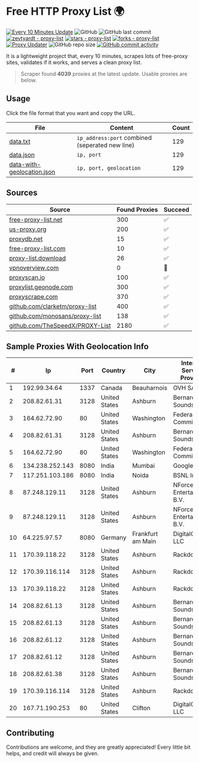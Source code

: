 
# Free HTTP Proxy List 🌍

[![Every 10 Minutes Update](https://github.com/mertguvencli/http-proxy-list/actions/workflows/main.yml/badge.svg?branch=main)](https://github.com/mertguvencli/http-proxy-list/actions/workflows/main.yml)
![GitHub](https://img.shields.io/github/license/mertguvencli/http-proxy-list)
![GitHub last commit](https://img.shields.io/github/last-commit/mertguvencli/http-proxy-list)
[![zevtyardt - proxy-list](https://img.shields.io/static/v1?label=zevtyardt&message=proxy-list&color=blue&logo=github)](https://github.com/zevtyardt/proxy-list "Go to GitHub repo")
[![stars - proxy-list](https://img.shields.io/github/stars/zevtyardt/proxy-list?style=social)](https://github.com/zevtyardt/proxy-list)
[![forks - proxy-list](https://img.shields.io/github/forks/zevtyardt/proxy-list?style=social)](https://github.com/zevtyardt/proxy-list)
[![Proxy Updater](https://github.com/zevtyardt/proxy-list/workflows/Proxy%20Updater/badge.svg)](https://github.com/zevtyardt/proxy-list/actions?query=workflow:"Proxy+Updater")
![GitHub repo size](https://img.shields.io/github/repo-size/zevtyardt/proxy-list)
[![GitHub commit activity](https://img.shields.io/github/commit-activity/m/zevtyardt/proxy-list?logo=commits)](https://github.com/zevtyardt/proxy-list/commits/main)

It is a lightweight project that, every 10 minutes, scrapes lots of free-proxy sites, validates if it works, and serves a clean proxy list.

> Scraper found **4039** proxies at the latest update. Usable proxies are below.

## Usage

Click the file format that you want and copy the URL.

|File|Content|Count|
|----|-------|-----|
|[data.txt](https://raw.githubusercontent.com/mertguvencli/http-proxy-list/main/proxy-list/data.txt)|`ip_address:port` combined (seperated new line)|129|
|[data.json](https://raw.githubusercontent.com/mertguvencli/http-proxy-list/main/proxy-list/data.json)|`ip, port`|129|
|[data-with-geolocation.json](https://raw.githubusercontent.com/mertguvencli/http-proxy-list/main/proxy-list/data-with-geolocation.json)|`ip, port, geolocation`|129|

## Sources

|Source|Found Proxies|Succeed|
|------|-------------|-------|
|[free-proxy-list.net](https://free-proxy-list.net)|300|✅|
|[us-proxy.org](https://www.us-proxy.org)|200|✅|
|[proxydb.net](http://proxydb.net)|15|✅|
|[free-proxy-list.com](https://free-proxy-list.com/?page=&port=&type%5B%5D=http&type%5B%5D=https&up_time=0&search=Search)|10|✅|
|[proxy-list.download](https://www.proxy-list.download/HTTP)|26|✅|
|[vpnoverview.com](https://vpnoverview.com/privacy/anonymous-browsing/free-proxy-servers)|0|🚫|
|[proxyscan.io](https://www.proxyscan.io)|100|✅|
|[proxylist.geonode.com](https://proxylist.geonode.com/api/proxy-list?limit=300&page=1&sort_by=lastChecked&sort_type=desc&protocols=http,https)|300|✅|
|[proxyscrape.com](https://api.proxyscrape.com/v2/?request=displayproxies&protocol=http&timeout=10000&country=all&ssl=all&anonymity=all)|370|✅|
|[github.com/clarketm/proxy-list](https://raw.githubusercontent.com/clarketm/proxy-list/master/proxy-list-raw.txt)|400|✅|
|[github.com/monosans/proxy-list](https://raw.githubusercontent.com/monosans/proxy-list/main/proxies/http.txt)|138|✅|
|[github.com/TheSpeedX/PROXY-List](https://raw.githubusercontent.com/TheSpeedX/PROXY-List/master/http.txt)|2180|✅|


## Sample Proxies With Geolocation Info

|#|Ip|Port|Country|City|Internet Service Provider|
|-|--|----|-------|----|-------------------------|
|1|192.99.34.64|1337|Canada|Beauharnois|OVH SAS|
|2|208.82.61.31|3128|United States|Ashburn|Bernardi Sounds|
|3|164.62.72.90|80|United States|Washington|Federal Trade Commission|
|4|208.82.61.31|3128|United States|Ashburn|Bernardi Sounds|
|5|164.62.72.90|80|United States|Washington|Federal Trade Commission|
|6|134.238.252.143|8080|India|Mumbai|Google LLC|
|7|117.251.103.186|8080|India|Noida|BSNL Internet|
|8|87.248.129.11|3128|United States|Ashburn|NForce Entertainment B.V.|
|9|87.248.129.11|3128|United States|Ashburn|NForce Entertainment B.V.|
|10|64.225.97.57|8080|Germany|Frankfurt am Main|DigitalOcean, LLC|
|11|170.39.118.22|3128|United States|Ashburn|Rackdog, LLC|
|12|170.39.116.114|3128|United States|Ashburn|Rackdog, LLC|
|13|170.39.118.22|3128|United States|Ashburn|Rackdog, LLC|
|14|208.82.61.13|3128|United States|Ashburn|Bernardi Sounds|
|15|208.82.61.13|3128|United States|Ashburn|Bernardi Sounds|
|16|208.82.61.12|3128|United States|Ashburn|Bernardi Sounds|
|17|208.82.61.12|3128|United States|Ashburn|Bernardi Sounds|
|18|208.82.61.38|3128|United States|Ashburn|Bernardi Sounds|
|19|170.39.116.114|3128|United States|Ashburn|Rackdog, LLC|
|20|167.71.190.253|80|United States|Clifton|DigitalOcean, LLC|



## Contributing

Contributions are welcome, and they are greatly appreciated! Every
little bit helps, and credit will always be given.

